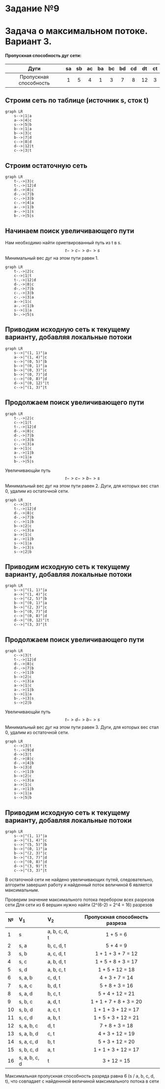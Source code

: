 # Задание №9
# Задача о максимальном потоке. Вариант 3.
#### Пропускная способность дуг сети:
|          Дуги          | sa | sb | ac | ba | bc | bd | cd | dt | ct |
|:----------------------:|:--:|:--:|:--:|:--:|:--:|:--:|:--:|:--:|:--:|
| Пропускная способность | 1  | 5  | 4  | 1  | 3  | 7  | 8  | 12 |  3 |

## Строим сеть по таблице (источник s, сток t)
```mermaid
graph LR
    s-->|1|a
    a-->|4|c
    s-->|5|b
    b-->|1|a
    b-->|3|c
    b-->|7|d
    c-->|8|d
    d-->|12|t
    c-->|3|t
```

## Строим остаточную сеть
```mermaid
graph LR
    t-.->|3|c
    t-.->|12|d
    d-.->|8|c
    d-.->|7|b
    c-.->|3|b
    c-.->|4|a
    a-.->|1|b
    a-.->|1|s
    b-.->|5|s
```

## Начинаем поиск увеличивающего пути
Нам необходимо найти ориетвированный путь из t в s.
$$t->c->a->s$$
Минимальный вес дуг на этом пути равен 1.

```mermaid
graph LR
    t-.->|2|c
    c-->|1|t
    t-.->|12|d
    d-.->|8|c
    d-.->|7|b
    c-.->|3|b
    c-.->|3|a
    a-->|1|c
    a-.->|1|b
    s-->|1|a
    b-.->|5|s
```

## Приводим исходную сеть к текущему варианту, добавляя локальные потоки
```mermaid
graph LR
    s-->|"(1, 1)"|a
    a-->|"(1, 4)"|c
    s-->|"(0, 5)"|b
    b-->|"(0, 1)"|a
    b-->|"(0, 3)"|c
    b-->|"(0, 7)"|d
    c-->|"(0, 8)"|d
    d-->|"(0, 12)"|t
    c-->|"(1, 3)"|t
```

## Продолжаем поиск увеличивающего пути

```mermaid
graph LR
    t-.->|2|c
    c-->|1|t
    t-.->|12|d
    d-.->|8|c
    d-.->|7|b
    c-.->|3|b
    c-.->|3|a
    a-->|1|c
    a-.->|1|b
    s-->|1|a
    b-.->|5|s
```

Увеличивающйи путь $$t->c->b->s$$
Минимальный вес дуг на этом пути равен 2.
Дуги, для которых вес стал 0, удалим из остаточной сети.

```mermaid
graph LR
    c-->|3|t
    t-.->|12|d
    d-.->|8|c
    d-.->|7|b
    c-.->|1|b
    b-->|2|c
    c-.->|3|a
    a-->|1|c
    a-.->|1|b
    s-->|1|a
    b-.->|3|s
    s-->|2|b
```

## Приводим исходную сеть к текущему варианту, добавляя локальные потоки
```mermaid
graph LR
    s-->|"(1, 1)"|a
    a-->|"(1, 4)"|c
    s-->|"(2, 5)"|b
    b-->|"(0, 1)"|a
    b-->|"(2, 3)"|c
    b-->|"(0, 7)"|d
    c-->|"(0, 8)"|d
    d-->|"(0, 12)"|t
    c-->|"(3, 3)"|t
```

## Продолжаем поиск увеличивающего пути

```mermaid
graph LR
    c-->|3|t
    t-.->|12|d
    d-.->|8|c
    d-.->|7|b
    c-.->|1|b
    b-->|2|c
    c-.->|3|a
    a-->|1|c
    a-.->|1|b
    s-->|1|a
    b-.->|3|s
    s-->|2|b
```

Увеличивающйи путь $$t->d->b->s$$
Минимальный вес дуг на этом пути равен 3.
Дуги, для которых вес стал 0, удалим из остаточной сети.

```mermaid
graph LR
    c-->|3|t
    t-.->|9|d
    d-->|3|t
    d-.->|8|c
    d-.->|4|b
    b-->|3|d
    c-.->|1|b
    b-->|2|c
    c-.->|3|a
    a-->|1|c
    a-.->|1|b
    s-->|1|a
    s-->|5|b
```

## Приводим исходную сеть к текущему варианту, добавляя локальные потоки
```mermaid
graph LR
    s-->|"(1, 1)"|a
    a-->|"(1, 4)"|c
    s-->|"(5, 5)"|b
    b-->|"(0, 1)"|a
    b-->|"(2, 3)"|c
    b-->|"(3, 7)"|d
    c-->|"(0, 8)"|d
    d-->|"(3, 9)"|t
    c-->|"(3, 3)"|t
```

В остаточной сети не найдено увеличивающих путей, следовательно, алгоритм завершил работу и найденный поток величиной 6 является максимальным.

Проверим значение максимального потока перебором всех разрезов сети
Для сети из 6 вершин нужно найти \(2^(6-2) = 2^4 = 16\) разрезов

| №  | V<sub>1</sub>                        | V<sub>2</sub>       | Пропускная способность разреза |
|----|:-------------------------------------|:--------------------|:------------------------------:|
| 1  | s                                    | a, b, c, d, t       | 1 + 5 = 6                      |
| 2  | s, a                                 | b, c, d, t          | 5 + 4 = 9                      |
| 3  | s, b                                 | a, c, d, t          | 1 + 1 + 3 + 7 = 12             |
| 4  | s, c                                 | a, b, d, t          | 1 + 5 + 8 + 3 = 17             |
| 5  | s, d                                 | a, b, c, t          | 1 + 5 + 12 = 18                |
| 6  | s, a, b                              | c, d, t             | 4 + 3 + 7 = 14                 |
| 7  | s, a, c                              | b, d, t             | 5 + 8 + 3 = 16                 |
| 8  | s, a, d                              | b, c, t             | 5 + 4 + 12 = 21                |
| 9  | s, b, c                              | a, d, t             | 1 + 1 + 7 + 8 + 3 = 20         |
| 10 | s, b, d                              | a, c, t             | 1 + 1 + 3 + 12 = 17            |
| 11 | s, c, d                              | a, b, t             | 1 + 5 + 3 + 12 = 21            |
| 12 | s, a, b, c                           | d, t                | 7 + 8 + 3 = 18                 |
| 13 | s, a, b, d                           | c, t                | 4 + 3 + 12 = 19                |
| 14 | s, a, c, d                           | b, t                | 5 + 3 + 12 = 20                |
| 15 | s, b, c, d                           | a, t                | 1 + 1 + 3 + 12 = 17            |
| 16 | s, a, b, c, d                        | t                   | 3 + 12 = 15                    |

Максимальная пропускная способность разряда равна 6 (s / a, b, c, d, t), что совпадает с найденнной величиной максимального потока в сети
